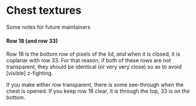 # Chest textures

Some notes for future maintainers

#### Row 18 (and row 33)
Row 18 is the bottom row of pixels of the lid, _and_ when it is closed, it is
coplanar with row 33. For that reason, if both of these rows are not transparent, they should be identical \(or very very close) so as to avoid
[visible] z-fighting.

If you make either row transparent, there is some see-through when the chest
is opened. If you keep row 18 clear, it is through the top, 33 is on the bottom.

